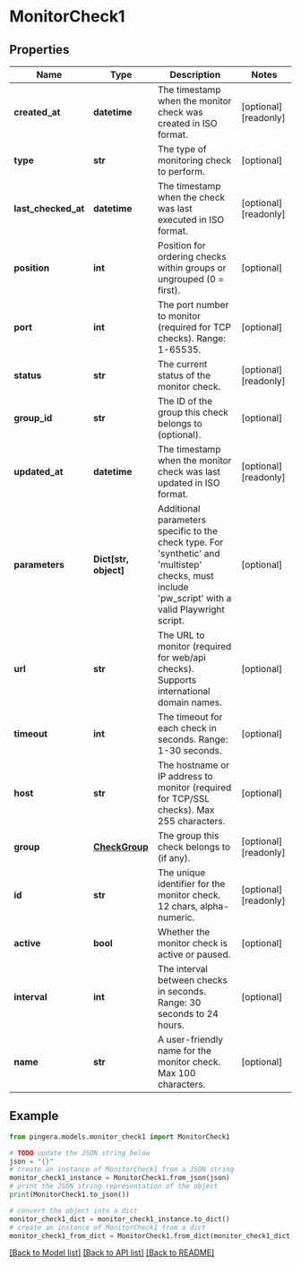 # MonitorCheck1


## Properties

Name | Type | Description | Notes
------------ | ------------- | ------------- | -------------
**created_at** | **datetime** | The timestamp when the monitor check was created in ISO format. | [optional] [readonly] 
**type** | **str** | The type of monitoring check to perform. | [optional] 
**last_checked_at** | **datetime** | The timestamp when the check was last executed in ISO format. | [optional] [readonly] 
**position** | **int** | Position for ordering checks within groups or ungrouped (0 &#x3D; first). | [optional] 
**port** | **int** | The port number to monitor (required for TCP checks). Range: 1-65535. | [optional] 
**status** | **str** | The current status of the monitor check. | [optional] [readonly] 
**group_id** | **str** | The ID of the group this check belongs to (optional). | [optional] 
**updated_at** | **datetime** | The timestamp when the monitor check was last updated in ISO format. | [optional] [readonly] 
**parameters** | **Dict[str, object]** | Additional parameters specific to the check type. For &#39;synthetic&#39; and &#39;multistep&#39; checks, must include &#39;pw_script&#39; with a valid Playwright script. | [optional] 
**url** | **str** | The URL to monitor (required for web/api checks). Supports international domain names. | [optional] 
**timeout** | **int** | The timeout for each check in seconds. Range: 1-30 seconds. | [optional] 
**host** | **str** | The hostname or IP address to monitor (required for TCP/SSL checks). Max 255 characters. | [optional] 
**group** | [**CheckGroup**](CheckGroup.md) | The group this check belongs to (if any). | [optional] [readonly] 
**id** | **str** | The unique identifier for the monitor check. 12 chars, alpha-numeric. | [optional] [readonly] 
**active** | **bool** | Whether the monitor check is active or paused. | [optional] 
**interval** | **int** | The interval between checks in seconds. Range: 30 seconds to 24 hours. | [optional] 
**name** | **str** | A user-friendly name for the monitor check. Max 100 characters. | [optional] 

## Example

```python
from pingera.models.monitor_check1 import MonitorCheck1

# TODO update the JSON string below
json = "{}"
# create an instance of MonitorCheck1 from a JSON string
monitor_check1_instance = MonitorCheck1.from_json(json)
# print the JSON string representation of the object
print(MonitorCheck1.to_json())

# convert the object into a dict
monitor_check1_dict = monitor_check1_instance.to_dict()
# create an instance of MonitorCheck1 from a dict
monitor_check1_from_dict = MonitorCheck1.from_dict(monitor_check1_dict)
```
[[Back to Model list]](../README.md#documentation-for-models) [[Back to API list]](../README.md#documentation-for-api-endpoints) [[Back to README]](../README.md)


